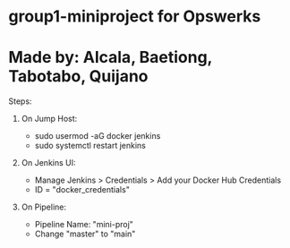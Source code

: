 # group1-miniproject for Opswerks
# Made by: Alcala, Baetiong, Tabotabo, Quijano

Steps:
1. On Jump Host:
   - sudo usermod -aG docker jenkins
   - sudo systemctl restart jenkins

3. On Jenkins UI:
   - Manage Jenkins > Credentials > Add your Docker Hub Credentials
   - ID = "docker_credentials"

4. On Pipeline:
   - Pipeline Name: "mini-proj"
   - Change "master" to "main"
